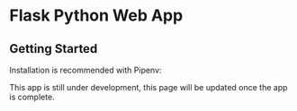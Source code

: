 # Flask Python Web App

## Getting Started

Installation is recommended with Pipenv:


This app is still under development, this page will be updated once the app is complete.

